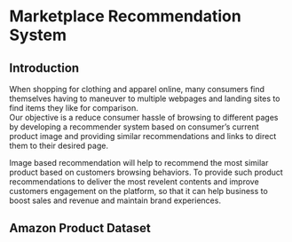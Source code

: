 # Marketplace Recommendation System

## Introduction

When shopping for clothing and apparel online, many consumers find themselves having to maneuver to multiple webpages and landing sites to find items they like for comparison.  
Our objective is a reduce consumer hassle of browsing to different pages by developing a recommender system based on consumer’s current product image and providing similar recommendations and links to direct them to their desired page.

Image based recommendation will help to recommend the most similar product based on customers browsing behaviors. To provide such product recommendations to deliver the most revelent contents and improve customers engagement on the platform, so that it can help business to boost sales and revenue and maintain brand experiences.

## Amazon Product Dataset
